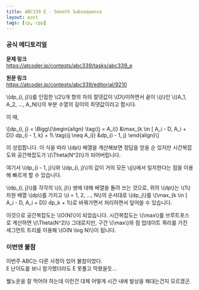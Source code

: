 ```yaml
---
title: ABC339 E - Smooth Subsequence
layout: post
tags: [cp, cpp]
---
```

### 공식 에디토리얼

**문제 링크**  
<https://atcoder.jp/contests/abc339/tasks/abc339_e>

**원문 링크**  
<https://atcoder.jp/contests/abc339/editorial/9210>

\\(dp_{i, j}\\)를 인접한 \\(2\\)개 항의 차의 절댓값이 \\(D\\)이하면서 끝이 \\(j\\)인 \\((A_1, A_2, ..., A_N)\\)의 부분 수열의 길이의 최댓값이라고 합시다.

이 때,

\\[dp_{i, j} = \Bigg\\{\begin{align} \tag{\(j = A_i\)} &\max_{k \in [ A_i - D, A_i + D]} dp_{i - 1, k} + 1\\ \tag{\(j \neq A_i\)} &dp_{i - 1, j} \end{align}\\]

이 성립합니다.  이 식을 따라 \\(dp\\) 배열을 계산해보면 정답을 얻을 순 있지만 시간복잡도와 공간복잡도가 \\(\Theta(N^2)\\)가 되어버립니다.

여기서 \\(dp_{i - 1, j}\\)와 \\(dp_{i, j}\\)의 값이 거의 모든 \\(j\\)에서 일치한다는 점을 이용해 빠르게 할 수 있습니다.

\\(dp_{i, j}\\)를 각각의 \\((i, j)\\) 쌍에 대해 배열을 돌려 쓰는 것으로, 위의 \\(dp\\)는 \\(1\\)차원 배열 \\(dp\\)를 가지고 \\(i = 1, 2, ..., N\\)의 순서대로 \\(dp_j\\)를 \\(\max_{k \in [ A_i - D, A_i + D]} dp_k + 1\\)로 바꿔가면서 처리하면서 덮어쓸 수 있습니다.

이것으로 공간복잡도는 \\(O(N)\\)이 되었습니다. 시간복잡도는 \\(\max\\)를 브루트포스로 계산하면 \\(\Theta(N^2)\\) 그대로지만, 구간 \\(\max\\)와 점 업데이트 쿼리를 가진 세그먼트 트리를 이용해 \\(O(N \log N)\\)이 됩니다.

### 이번엔 불참
이번주 ABC는 다른 사정이 있어 불참이었다.  
E 난이도를 보니 참가했더라도 E 못풀고 막혔을듯...

웰노운을 잘 먹어야 하는데 이런건 대체 어떻게 시간 내에 발상을 해대는건지 모르겠군.